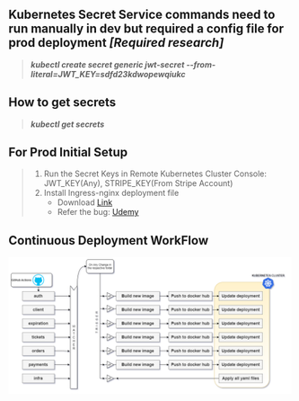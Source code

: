 ## Kubernetes **Secret Service** commands need to run manually in dev but required a config file for prod deployment **_[Required research]_**

> **_kubectl create secret generic jwt-secret --from-literal=JWT_KEY=sdfd23kdwopewqiukc_**

## How to get secrets

> **_kubectl get secrets_**

## For Prod Initial Setup

> 1. Run the Secret Keys in Remote Kubernetes Cluster Console: JWT_KEY(Any), STRIPE_KEY(From Stripe Account)
> 2. Install Ingress-nginx deployment file
>    - Download [Link](https://raw.githubusercontent.com/kubernetes/ingress-nginx/controller-v1.0.0/deploy/static/provider/cloud/deploy.yaml)
>    - Refer the bug: [Udemy](https://www.udemy.com/course/microservices-with-node-js-and-react/learn/lecture/27616972#overview)

## Continuous Deployment WorkFlow

![CD-work-flow](./images/CD-work-flow.png)

